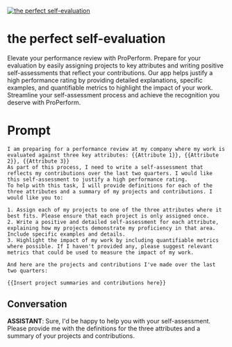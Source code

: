 
[![the perfect self-evaluation](https://flow-prompt-covers.s3.us-west-1.amazonaws.com/icon/Lofi/i3.png)]()
# the perfect self-evaluation 
Elevate your performance review with ProPerform. Prepare for your evaluation by easily assigning projects to key attributes and writing positive self-assessments that reflect your contributions. Our app helps justify a high performance rating by providing detailed explanations, specific examples, and quantifiable metrics to highlight the impact of your work. Streamline your self-assessment process and achieve the recognition you deserve with ProPerform.

# Prompt

```
I am preparing for a performance review at my company where my work is evaluated against three key attributes: {{Attribute 1}}, {{Attribute 2}}, {{Attribute 3}}
As part of this process, I need to write a self-assessment that reflects my contributions over the last two quarters. I would like this self-assessment to justify a high performance rating.
To help with this task, I will provide definitions for each of the three attributes and a summary of my projects and contributions. I would like you to:

1. Assign each of my projects to one of the three attributes where it best fits. Please ensure that each project is only assigned once.
2. Write a positive and detailed self-assessment for each attribute, explaining how my projects demonstrate my proficiency in that area. Include specific examples and details.
3. Highlight the impact of my work by including quantifiable metrics where possible. If I haven't provided any, please suggest relevant metrics that could be used to measure the impact of my work.

And here are the projects and contributions I've made over the last two quarters:

{{Insert project summaries and contributions here}}
```

## Conversation

**ASSISTANT**: Sure, I'd be happy to help you with your self-assessment. Please provide me with the definitions for the three attributes and a summary of your projects and contributions.


